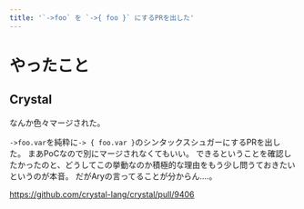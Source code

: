 ```yaml
---
title: '`->foo` を `->{ foo }` にするPRを出した'
---
```


# やったこと

## Crystal

なんか色々マージされた。

`->foo.var`を純粋に`-> { foo.var }`のシンタックスシュガーにするPRを出した。
まあPoCなので別にマージされなくてもいい。
できるということを確認したかったのと、どうしてこの挙動なのか積極的な理由をもう少し問うておきたいというのが本音。
だがAryの言ってることが分からん‥‥。

<https://github.com/crystal-lang/crystal/pull/9406>

